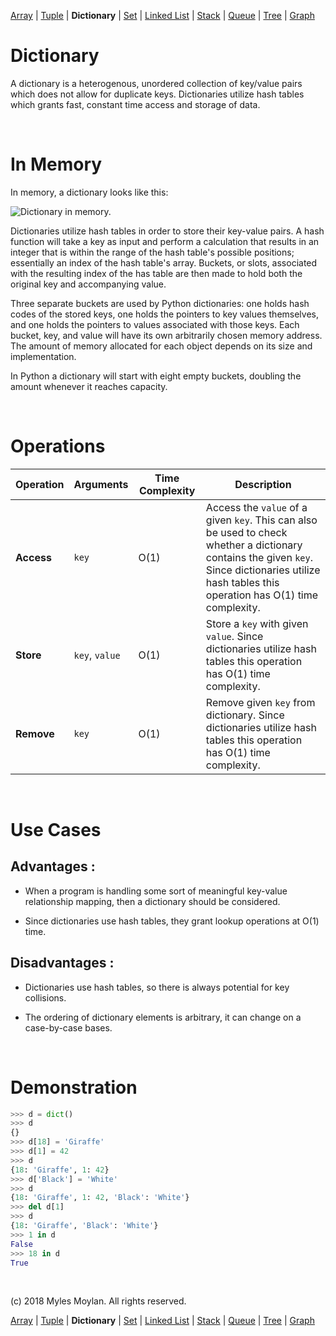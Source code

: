 [Array](array.md) | [Tuple](tuple.md) | __Dictionary__ | [Set](set.md) | [Linked List](linked_list.md) | [Stack](stack.md) | [Queue](queue.md) | [Tree](tree.md) | [Graph](graph.md)

# Dictionary

A dictionary is a heterogenous, unordered collection of key/value pairs which does not allow for duplicate keys. Dictionaries utilize hash tables which grants fast, constant time access and storage of data.

<br>

# In Memory

In memory, a dictionary looks like this:

![Dictionary in memory.](images/dictionary.png)

Dictionaries utilize hash tables in order to store their key-value pairs. A hash function will take a key as input and perform a calculation that results in an integer that is within the range of the hash table's possible positions; essentially an index of the hash table's array. Buckets, or slots, associated with the resulting index of the has table are then made to hold both the original key and accompanying value.

Three separate buckets are used by Python dictionaries: one holds hash codes of the stored keys, one holds the pointers to key values themselves, and one holds the pointers to values associated with those keys. Each bucket, key, and value will have its own arbitrarily chosen memory address. The amount of memory allocated for each object depends on its size and implementation.

In Python a dictionary will start with eight empty buckets, doubling the amount whenever it reaches capacity.

<br>

# Operations

| Operation | Arguments | Time Complexity | Description |
| --------- | --------- | --------------- | ----------- |
| __Access__ | ```key``` | O(1) | Access the ```value``` of a given ```key```. This can also be used to check whether a dictionary contains the given ```key```. Since dictionaries utilize hash tables this operation has O(1) time complexity.
| __Store__ | ```key```, ```value``` | O(1) | Store a ```key``` with given ```value```. Since dictionaries utilize hash tables this operation has O(1) time complexity.
| __Remove__ | ```key``` | O(1) | Remove given ```key``` from dictionary. Since dictionaries utilize hash tables this operation has O(1) time complexity.

<br>

# Use Cases

## Advantages :

* When a program is handling some sort of meaningful key-value relationship mapping, then a dictionary should be considered.

* Since dictionaries use hash tables, they grant lookup operations at O(1) time.

## Disadvantages :

* Dictionaries use hash tables, so there is always potential for key collisions.

* The ordering of dictionary elements is arbitrary, it can change on a case-by-case bases. 

<br>

# Demonstration

```python
>>> d = dict()
>>> d
{}
>>> d[18] = 'Giraffe'
>>> d[1] = 42
>>> d
{18: 'Giraffe', 1: 42}
>>> d['Black'] = 'White'
>>> d
{18: 'Giraffe', 1: 42, 'Black': 'White'}
>>> del d[1]
>>> d
{18: 'Giraffe', 'Black': 'White'}
>>> 1 in d
False
>>> 18 in d
True
```

<br>

(c) 2018 Myles Moylan. All rights reserved.

[Array](array.md) | [Tuple](tuple.md) | __Dictionary__ | [Set](set.md) | [Linked List](linked_list.md) | [Stack](stack.md) | [Queue](queue.md) | [Tree](tree.md) | [Graph](graph.md)